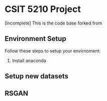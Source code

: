 # CSIT 5210 Project 

[Incomplete] This is the code base forked from 

## Environment Setup 
Follow these steps to setup your envirnoment:
1. Install anaconda


## Setup new datasets

## RSGAN 

